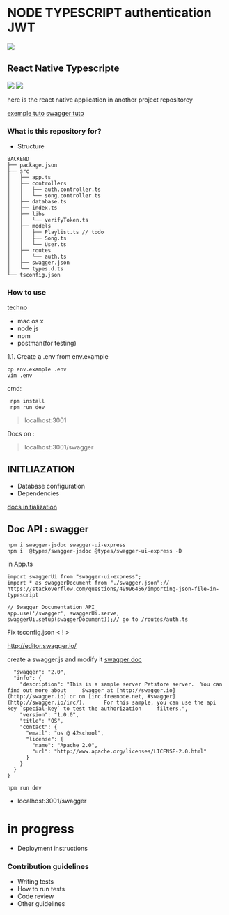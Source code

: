 # NODE TYPESCRIPT authentication JWT #

![](./docs/swagger.png)

## React Native Typescripte

![](./docs/B.png)
![](./docs/A.png)

here is the react native application in another project repositorey

[exemple tuto](https://www.youtube.com/watch?v=qVUr4YC6ZXA)
[swagger tuto](https://www.youtube.com/watch?v=qemG0CWOx1I)

### What is this repository for? ###

* Structure

```
BACKEND
├── package.json
├── src
│   ├── app.ts
│   ├── controllers
│   │   ├── auth.controller.ts
│   │   └── song.controller.ts
│   ├── database.ts
│   ├── index.ts
│   ├── libs
│   │   └── verifyToken.ts
│   ├── models
│   │   ├── Playlist.ts // todo
│   │   ├── Song.ts
│   │   └── User.ts
│   ├── routes
│   │   └── auth.ts
│   ├── swagger.json
│   └── types.d.ts
└── tsconfig.json
```


### How to use ###

techno
* mac os x
* node js
* npm
* postman(for testing)



1.1. Create a .env from env.example

```
cp env.example .env
vim .env
```


cmd:
```
 npm install
 npm run dev
```

> localhost:3001

Docs on :

> localhost:3001/swagger

## INITLIAZATION

* Database configuration
* Dependencies

[docs initialization](./docs/INITIALIZATION.md)

## Doc API : swagger



```
npm i swagger-jsdoc swagger-ui-express
npm i  @types/swagger-jsdoc @types/swagger-ui-express -D
```
in App.ts
```
import swaggerUi from "swagger-ui-express";
import * as swaggerDocument from "./swagger.json";// https://stackoverflow.com/questions/49996456/importing-json-file-in-typescript

// Swagger Documentation API
app.use('/swagger', swaggerUi.serve, swaggerUi.setup(swaggerDocument));// go to /routes/auth.ts
```

Fix tsconfig.json < ! >

http://editor.swagger.io/

create a swagger.js and modify it [swagger doc](https://swagger.io/docs/specification/describing-parameters/#header-parameters)
```{
  "swagger": "2.0",
  "info": {
    "description": "This is a sample server Petstore server.  You can find out more about     Swagger at [http://swagger.io](http://swagger.io) or on [irc.freenode.net, #swagger](http://swagger.io/irc/).      For this sample, you can use the api key `special-key` to test the authorization     filters.",
    "version": "1.0.0",
    "title": "OS",
    "contact": {
      "email": "os @ 42school",
      "license": {
        "name": "Apache 2.0",
        "url": "http://www.apache.org/licenses/LICENSE-2.0.html"
      }
    }
  }
}
```

```
npm run dev
```

* localhost:3001/swagger

# in progress

* Deployment instructions

### Contribution guidelines ###

* Writing tests
* How to run tests
* Code review
* Other guidelines
